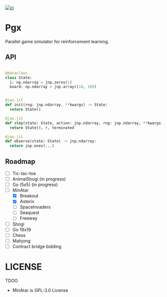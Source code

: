 [![ci](https://github.com/sotetsuk/pgx/actions/workflows/ci.yml/badge.svg)](https://github.com/sotetsuk/pgx/actions/workflows/ci.yml)

# Pgx

Parallel game simulator for reinforcement learning.

## API

```py

@dataclass
class State:
  i: np.ndarray = jnp.zeros(1)
  board: np.ndarray = jnp.array((10, 10))


@jax.jit
def init(rng: jnp.ndarray, **kwargs) -> State:
  return State()

@jax.jit
def step(state: State, action: jnp.ndarray, rng: jnp.ndarray, **kwargs) -> Tuple[State, float, bool]:
  return State(), r, terminated

@jax.jit
def observe(state: State) -> jnp.ndarray:
  return jnp.ones(...)

```

## Roadmap

* [ ] Tic-tac-toe
* [ ] AnimalShogi (in progress)
* [ ] Go (5x5) (in progress)
* [ ] MinAtar
  * [x] Breakout
  * [x] Asterix
  * [ ] SpaceInvaders
  * [ ] Seaquest
  * [ ] Freeway
* [ ] Shogi
* [ ] Go 19x19
* [ ] Chess
* [ ] Mahjong
* [ ] Contract bridge bidding

# LICENSE

TDOO

* MinAtar is GPL-3.0 License
